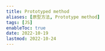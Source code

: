 ```yaml
---
title: Prototyped method
aliases: [原型方法, Prototype method]
tags: [JS]
enableToc: true
date: 2022-10-19
lastmod: 2022-10-24
---
```

